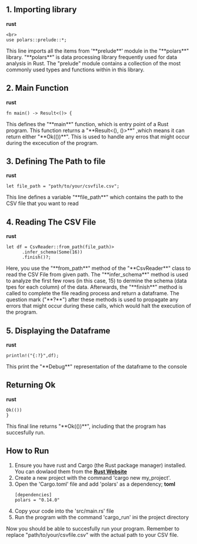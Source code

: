 ## 1. Importing library 

**rust**
```
<br>
use polars::prelude::*;
```
<p>
This line imports all the items from  '**prelude**' module in the "**polars**" library. "**polars**" is data processing library
frequently used for data analysis in Rust. The "prelude" module contains a collection of the most commonly used types and functions within in this library.
</p>

## 2. Main Function
**rust**
```
fn main() -> Result<()> {
```
<p>
This defines the "**main**" function, which is entry point of a Rust program. This function returns a "**Result<(), ()>**" ,which means it can return either "**Ok(())**". This is used to handle any erros that might occur during the excecution of the program.
</p>

## 3. Defining The Path to file
**rust**
```
let file_path = "path/to/your/csvfile.csv";
```
<p>
This line defines a variable "**file_path**" which contains the path to the CSV file that you want to read
</p>

## 4. Reading The CSV File
**rust**
```
let df = CsvReader::from_path(file_path)>
      .infer_schema(Some(16))
      .finish()?;
```
<p>
Here, you use the "**from_path**" method of the "**CsvReader**" class to read the CSV File from given path. The "**infer_schema**" method is used to analyze the first few rows (in this case, 15) to dermine the schema (data tpes for each column) of the data. Afterwards, the "**finish**" method is called to complete the file reading process and return a dataframe. The question mark ("**?**") after these  methods is used to propagate any errors that might occur during these calls, which would halt the execution of the program.
</p>

## 5. Displaying the Dataframe
**rust**
```
println!("{:?}",df);
```
<p>
This print the "**Debug**" representation of the dataframe to the console
</p>

## Returning Ok
**rust**
```
Ok(())
}
```
<p>
This final line returns "**Ok(())**", including that the program has succesfully run.
</p>

## How to Run
1. Ensure you have rust and Cargo (the Rust package manager) installed. You can dowlaod them from the **[Rust Website](https://www.rust-lang.org/tools/install)**
2. Create a new project with the command 'cargo new my_project'.
3. Open the 'Cargo.toml' file and add 'polars' as a dependency;
   **toml**
   ```
   [dependencies]
   polars = "0.14.0"
   ```
4. Copy your code into the 'src/main.rs' file
5. Run the program with the command 'cargo_run' ini the project directory

<p>
Now you should be able to succesfully run your program. Remember to replace "path/to/your/csvfile.csv" with  the actual path to your CSV file.
</p>
